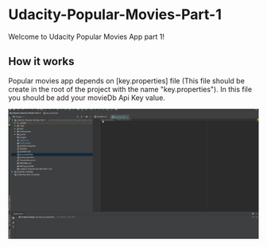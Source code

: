 # Udacity-Popular-Movies-Part-1

Welcome to Udacity Popular Movies App part 1!

## How it works

Popular movies app depends on [key.properties] file (This file should be create in the root of the project with the name "key.properties").
In this file you should be add your movieDb Api Key value.

![Login](images/api_key.png)

